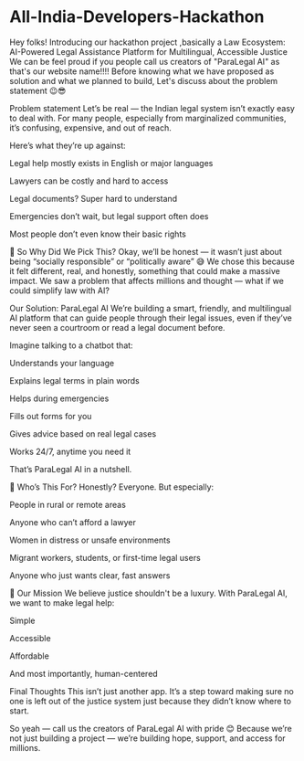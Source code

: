 # All-India-Developers-Hackathon
Hey folks! 
Introducing our hackathon project ,basically a Law Ecosystem: AI-Powered Legal Assistance Platform for Multilingual, Accessible Justice 
We can be feel proud if you people call us creators of "ParaLegal AI" as that's our website name!!!!
Before knowing what we have proposed as solution and what we planned to build, Let's discuss about the problem statement 😉😎

Problem statement 
Let’s be real — the Indian legal system isn’t exactly easy to deal with. For many people, especially from marginalized communities, it’s confusing, expensive, and out of reach.

Here’s what they’re up against:

Legal help mostly exists in English or major languages

Lawyers can be costly and hard to access

Legal documents? Super hard to understand

Emergencies don’t wait, but legal support often does

Most people don’t even know their basic rights

🤔 So Why Did We Pick This?
Okay, we’ll be honest — it wasn’t just about being “socially responsible” or “politically aware” 😅
We chose this because it felt different, real, and honestly, something that could make a massive impact.
We saw a problem that affects millions and thought — what if we could simplify law with AI?

Our Solution: ParaLegal AI
We’re building a smart, friendly, and multilingual AI platform that can guide people through their legal issues, even if they’ve never seen a courtroom or read a legal document before.

Imagine talking to a chatbot that:

Understands your language

Explains legal terms in plain words

Helps during emergencies

Fills out forms for you

Gives advice based on real legal cases

Works 24/7, anytime you need it

That’s ParaLegal AI in a nutshell.

🎯 Who’s This For?
Honestly? Everyone.
But especially:

People in rural or remote areas

Anyone who can’t afford a lawyer

Women in distress or unsafe environments

Migrant workers, students, or first-time legal users

Anyone who just wants clear, fast answers

🚀 Our Mission
We believe justice shouldn't be a luxury.
With ParaLegal AI, we want to make legal help:

Simple

Accessible

Affordable

And most importantly, human-centered

Final Thoughts
This isn’t just another app. It’s a step toward making sure no one is left out of the justice system just because they didn’t know where to start.

So yeah — call us the creators of ParaLegal AI with pride 😊
Because we’re not just building a project — we’re building hope, support, and access for millions.
